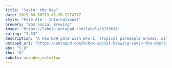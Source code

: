 ```yaml
---
title: "Savin' the Day"
date: 2019-04-06T13:43:30.227477Z
style: "Pale Ale - International"
brewery: "Box Social Brewing"
image: "https://labels.untappd.com/labels/3133616"
rating: "3.53"
description: "A new DDH pale with Bru-1. Tropical pineapple aromas, with a clean finish, the flavour is dry tangerine and tart citrus, with sweet juiciness for balance."
untappd_url: "https://untappd.com/b/box-social-brewing-savin-the-day/3133616"
abv: "5.0"
ibu: "0"
robots: noindex,nofollow
---
```

